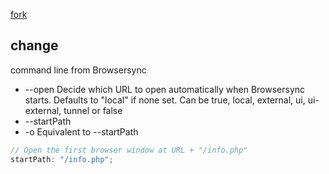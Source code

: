[fork](https://github.com/johnpapa/lite-server)

## change

command line from Browsersync

- --open Decide which URL to open automatically when Browsersync starts. Defaults to "local" if none set. Can be true, local, external, ui, ui-external, tunnel or false
- --startPath
- -o Equivalent to --startPath

```javascript
// Open the first browser window at URL + "/info.php"
startPath: "/info.php";
```
